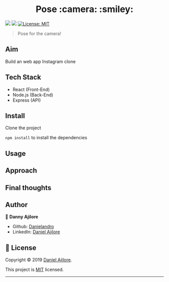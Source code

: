 <h1 align="center">Pose :camera: :smiley:</h1>
<p>
  <img src="https://img.shields.io/badge/npm-v6.9.0-blue" />

  <img src="https://img.shields.io/badge/node.js-v10.17.0-green.svg" />

  <a href="https://github.com/Danielandro/pose/graphs/commit-activity" target="_blank">
  </a>

  <a href="https://github.com/Danielandro/pose/blob/master/LICENSE" target="_blank">
    <img alt="License: MIT" src="https://img.shields.io/github/license/Danielandro/pose" />
  </a>
</p>

> Pose for the camera!

## Aim

Build an web app Instagram clone

## Tech Stack

- React (Front-End)
- Node.js (Back-End)
- Express (API)

## Install

Clone the project

`npm install` to install the dependencies

## Usage

## Approach

## Final thoughts

## Author

👤 **Danny Ajilore**

- Github: [Danielandro](https://github.com/Danielandro)
- LinkedIn: [Daniel Ajilore](https://www.linkedin.com/in/daniel-ajilore-78029b16/)

## 📝 License

Copyright © 2019 [Daniel Ajilore](https://github.com/Danielandro).<br />

This project is [MIT](https://github.com/Danielandro/pose/blob/master/LICENSE) licensed.

---

